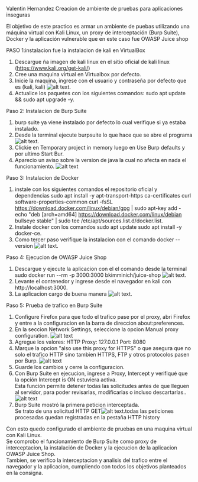 Valentin Hernandez 
Creacion de ambiente de pruebas para aplicaciones inseguras


El objetivo de este practico es armar un ambiente de puebas utilizando una máquina virtual con Kali Linux, un proxy de interceptación (Burp Suite), Docker y la aplicación vulnerable que en este caso fue OWASP Juice shop

PASO 1:instalacion fue la instalacion de kali en VirtualBox

1. Descargue ña imagen de kali linux en el sitio oficial de kali linux (https://www.kali.org/get-kali/)
2. Cree una maquina virtual en Virtualbox por defecto.
3. Inicie la maquina, ingrese con el usuario y contraseña por defecto que es (kali, kali)
![alt text](image.png).
4. Actualice los paquetes con los siguientes comandos: sudo apt update && sudo apt upgrade -y.

Paso 2: Instalacion de Burp Suite

1. burp suite ya viene instalado por defecto lo cual verifique si ya estaba instalado.
2. Desde la terminal ejecute burpsuite lo que hace que se abre el programa ![alt text](image-1.png).
3. Clickie en Temporary project in memory luego en Use Burp defaults y por ultimo  Start Bur.
4. Aparecio un aviso sobre la version de java la cual no afecta en nada el funcionamiento.
![alt text](image-2.png)

Paso 3: Instalacion de Docker

1. instale con los siguientes comandos el repositorio oficial y dependencias 
sudo apt install -y apt-transport-https ca-certificates curl software-properties-common
curl -fsSL https://download.docker.com/linux/debian/gpg | sudo apt-key add -
echo "deb [arch=amd64] https://download.docker.com/linux/debian bullseye stable" | sudo tee /etc/apt/sources.list.d/docker.list.
2. Instale docker con los comandos 
sudo apt update
sudo apt install -y docker-ce.
3. Como tercer paso verifique la instalacion con el comando docker --version
![alt text](image-3.png).

Paso 4: Ejecucion de OWASP Juice Shop 

1. Descargue y ejecute la aplicacion con el el comando desde la terminal 
sudo docker run --rm -p 3000:3000 bkimminich/juice-shop
![alt text](<Screenshot 2025-08-31 172344.png>).
2. Levante el contenedor y ingrese desde el navegador en kali con http://localhost:3000.
3. La aplicacion cargo de buena manera ![alt text](image-4.png).

Paso 5: Prueba de trafico en Burp Suite 

1. Configure Firefox para que todo el trafico pase por el proxy, abri Firefox y entre a la configuracion en la barra de direccion about:preferences.
2. En la seccion Network Settings, seleccione  la opcion Manual proxy configuration. ![alt text](image-5.png)
3. Agregue los valores:
HTTP Proxy: 127.0.0.1
Port: 8080
4. Marque la opcion "also use this proxy for HTTPS" o que asegura que no solo el trafico HTTP sino tambien HTTPS, FTP y otros protocolos pasen por Burp.
![alt text](image-8.png)
5. Guarde los cambios y cerre la configuracion. 
6. Con Burp Suite en ejecucion, ingrese a Proxy, Intercept y verifiqué que la opción Intercept is ON estuviera activa.  
Esta función permite detener todas las solicitudes antes de que lleguen al servidor, para poder revisarlas, modificarlas o incluso descartarlas..![alt text](image-6.png)
7.  Burp Suite mostró la primera peticion interceptada.  
Se trato de una solicitud HTTP GET![alt text](image-7.png).todas las peticiones procesadas quedan registradas en la pestaña HTTP history

Con esto quedo configurado el ambiente de pruebas en una maquina virtual con Kali Linux.  
Se comprobo el funcionamiento de Burp Suite como proxy de interceptacion, la instalación de Docker y la ejecucion de la aplicacion OWASP Juice Shop.  
Tambien, se verifico la interceptacion y analisis del trafico entre el navegador y la aplicacion, cumpliendo con todos los objetivos planteados en la consigna.





